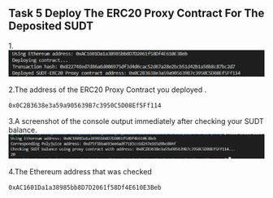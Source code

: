 ## Task 5 Deploy The ERC20 Proxy Contract For The Deposited SUDT

1.![](1.png)


2.The address of the ERC20 Proxy Contract you deployed .
```sh
0x0C2B3638e3a59a905639B7c3950C5D08Ef5Ff114
```

3.A screenshot of the console output immediately after checking your SUDT balance.
![](2.png)

4.The Ethereum address that was checked 
```sh
0xAC1601Da1a38985bb8D7D2061f58Df4E610E3Beb
```